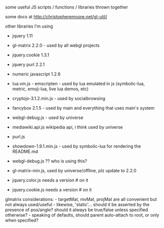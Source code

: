 some useful JS scripts / functions / libraries thrown together

some docs at http://christopheremoore.net/gl-util/

other libraries I'm using
- jquery 1.11
- gl-matrix 2.2.0 - used by all webgl projects
- jquery.cookie 1.3.1
- jquery purl 2.2.1
- numeric javascript 1.2.6
- lua.vm.js - emscripten - used by lua emulated in js (symbolic-lua, metric, emoji-lua, live lua demos, etc)
- cryptojs-3.1.2.min.js - used by socialbrowsing

- fancybox 2.1.5 - used by main and everything that uses main's system

- webgl-debug.js - used by universe
- mediawiki.api.js wikipedia api, i think used by universe


- purl.js
- showdown-1.9.1.min.js - used by symbolic-lua for rendering the README.md
- webgl-debug.js ?? who is using this?
- gl-matrix-min.js, used by universe/offline, plz update to 2.2.0
- jquery.color.js needs a version # on it
- jquery.cookie.js needs a version # on it

glmatrix considerations:
	- targetMat, mvMat, projMat are all convenient but not always used/useful
	- likewise, 'static'... should it be asserted by the presence of pos/angle?  should it always be true/false unless specified otherwise?
	- speaking of defaults, should parent auto-attach to root, or only when specified?
